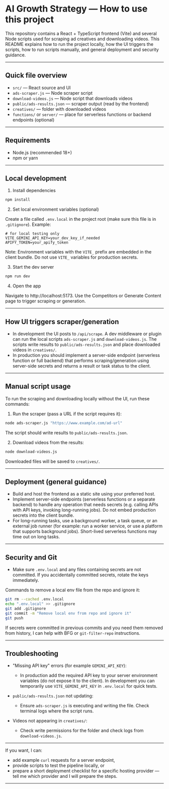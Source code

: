 # AI Growth Strategy — How to use this project

This repository contains a React + TypeScript frontend (Vite) and several Node scripts used for scraping ad creatives and downloading videos. This README explains how to run the project locally, how the UI triggers the scripts, how to run scripts manually, and general deployment and security guidance.

---

## Quick file overview

- `src/` — React source and UI
- `ads-scraper.js` — Node scraper script
- `download-videos.js` — Node script that downloads videos
- `public/ads-results.json` — scraper output (read by the frontend)
- `creatives/` — folder with downloaded videos
- `functions/` or `server/` — place for serverless functions or backend endpoints (optional)

---

## Requirements

- Node.js (recommended 18+)
- npm or yarn

---

## Local development

1. Install dependencies

```bash
npm install
```

2. Set local environment variables (optional)

Create a file called `.env.local` in the project root (make sure this file is in `.gitignore`). Example:

```env
# for local testing only
VITE_GEMINI_API_KEY=your_dev_key_if_needed
APIFY_TOKEN=your_apify_token
```

Note: Environment variables with the `VITE_` prefix are embedded in the client bundle. Do not use `VITE_` variables for production secrets.

3. Start the dev server

```bash
npm run dev
```

4. Open the app

Navigate to http://localhost:5173. Use the Competitors or Generate Content page to trigger scraping or generation.

---

## How UI triggers scraper/generation

- In development the UI posts to `/api/scrape`. A dev middleware or plugin can run the local scripts `ads-scraper.js` and `download-videos.js`. The scripts write results to `public/ads-results.json` and place downloaded videos in `creatives/`.
- In production you should implement a server-side endpoint (serverless function or full backend) that performs scraping/generation using server-side secrets and returns a result or task status to the client.

---

## Manual script usage

To run the scraping and downloading locally without the UI, run these commands:

1. Run the scraper (pass a URL if the script requires it):

```bash
node ads-scraper.js "https://www.example.com/ad-url"
```

The script should write results to `public/ads-results.json`.

2. Download videos from the results:

```bash
node download-videos.js
```

Downloaded files will be saved to `creatives/`.

---

## Deployment (general guidance)

- Build and host the frontend as a static site using your preferred host.
- Implement server-side endpoints (serverless functions or a separate backend) to handle any operation that needs secrets (e.g. calling APIs with API keys, invoking long-running jobs). Do not embed production secrets into the client bundle.
- For long-running tasks, use a background worker, a task queue, or an external job runner (for example: run a worker service, or use a platform that supports background jobs). Short-lived serverless functions may time out on long tasks.

---

## Security and Git

- Make sure `.env.local` and any files containing secrets are not committed. If you accidentally committed secrets, rotate the keys immediately.

Commands to remove a local env file from the repo and ignore it:

```bash
git rm --cached .env.local
echo ".env.local" >> .gitignore
git add .gitignore
git commit -m "Remove local env from repo and ignore it"
git push
```

If secrets were committed in previous commits and you need them removed from history, I can help with BFG or `git-filter-repo` instructions.

---

## Troubleshooting

- "Missing API key" errors (for example `GEMINI_API_KEY`):
  - In production add the required API key to your server environment variables (do not expose it to the client). In development you can temporarily use `VITE_GEMINI_API_KEY` in `.env.local` for quick tests.

- `public/ads-results.json` not updating:
  - Ensure `ads-scraper.js` is executing and writing the file. Check terminal logs where the script runs.

- Videos not appearing in `creatives/`:
  - Check write permissions for the folder and check logs from `download-videos.js`.

---

If you want, I can:
- add example `curl` requests for a server endpoint,
- provide scripts to test the pipeline locally, or
- prepare a short deployment checklist for a specific hosting provider — tell me which provider and I will prepare the steps.

---